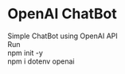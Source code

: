 # OpenAI ChatBot
 Simple ChatBot using OpenAI API
<br>
Run 
<br>
npm init -y
<br>
npm i dotenv openai